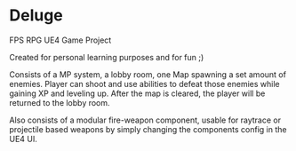 # Deluge
FPS RPG UE4 Game Project

Created for personal learning purposes and for fun ;)

Consists of a MP system, a lobby room, one Map spawning a set amount of enemies.
Player can shoot and use abilities to defeat those enemies while gaining XP and leveling up. After the map is cleared, the player will be returned to the lobby room.

Also consists of a modular fire-weapon component, usable for raytrace or projectile based weapons by simply changing the components config in the UE4 UI.
